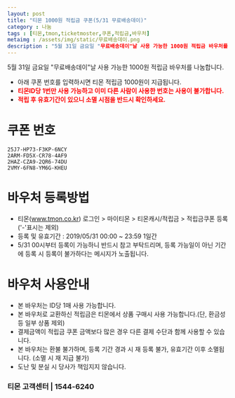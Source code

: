 ```yaml
---
layout: post
title: "티몬 1000원 적립금 쿠폰(5/31 무료배송데이)"
category : 나눔
tags : [티몬,tmon,ticketmoster,쿠폰,적립금,바우처]
metaimg : /assets/img/static/무료배송데이.png
description : "5월 31일 금요일 "무료배송데이"날 사용 가능한 1000원 적립금 바우처를 나눔합니다."
---
```

5월 31일 금요일 "무료배송데이"날 사용 가능한 1000원 적립금 바우처를 나눔합니다.    
- 아래 쿠폰 번호를 입력하시면 티몬 적립금 1000원이 지급됩니다.    
- <b style="color:red">티몬ID당 1번만 사용 가능하고 이미 다른 사람이 사용한 번호는 사용이 불가합니다.</b>    
- <b style="color:red">적립 후 유효기간이 있으니 소멸 시점을 반드시 확인하세요.</b>


# 쿠폰 번호 #
`25J7-HP73-F3KP-6NCY`         
`2ARM-FD5X-CR78-4AF9`    
`2HAZ-CZA9-2QR6-74DU`     
`2VMY-6FN8-YM6G-KHEU`      

# 바우처 등록방법 #
- 티몬(www.tmon.co.kr) 로그인 > 마이티몬 > 티몬캐시/적립금 > 적립금쿠폰 등록 ('-'표시는 제외)
- 등록 및 유효기간 : 2019/05/31 00:00 ~ 23:59 1일간    
- 5/31 00시부터 등록이 가능하니 반드시 참고 부탁드리며, 등록 가능일이 아닌 기간에 등록 시 등록이 불가하다는 메시지가 노출됩니다.

# 바우처 사용안내 #
- 본 바우처는 ID당 1매 사용 가능합니다.
- 본 바우처로 교환하신 적립금은 티몬에서 상품 구매시 사용 가능합니다.(단, 환금성 등 일부 상품 제외)
- 결제금액이 적립금 쿠폰 금액보다 많은 경우 다른 결제 수단과 함께 사용할 수 있습니다.
- 본 바우처는 환불 불가하며, 등록 기간 경과 시 재 등록 불가, 유효기간 이후 소멸됩니다. (소멸 시 재 지급 불가)
- 도난 및 분실 시 당사가 책임지지 않습니다.

### 티몬 고객센터 | 1544-6240 ###
